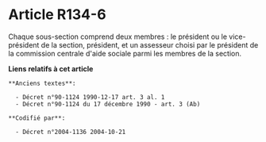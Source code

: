 # Article R134-6

Chaque sous-section comprend deux membres : le président ou le vice-président de la section, président, et un assesseur
choisi par le président de la commission centrale d'aide sociale parmi les membres de la section.

**Liens relatifs à cet article**

	**Anciens textes**:

	  - Décret n°90-1124 1990-12-17 art. 3 al. 1
	  - Décret n°90-1124 du 17 décembre 1990 - art. 3 (Ab)

	**Codifié par**:

	  - Décret n°2004-1136 2004-10-21

